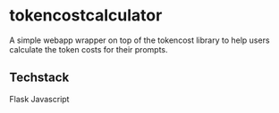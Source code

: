 # tokencostcalculator

A simple webapp wrapper on top of the tokencost library to help users calculate the token costs for their prompts.

## Techstack

Flask
Javascript